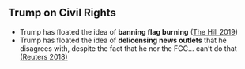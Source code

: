 ## Trump on Civil Rights

*   Trump has floated the idea of **banning flag burning** ([The Hill 2019](https://thehill.com/homenews/administration/448715-trump-throws-support-behind-no-brainer-measure-to-ban-burning-of))
*   Trump has floated the idea of **delicensing news outlets** that he disagrees with, despite the fact that he nor the FCC… can’t do that [(Reuters 2018)](https://www.reuters.com/article/us-usa-trump-media/trump-hits-cnn-and-nbc-urges-look-at-their-license-tweet-idUSKCN1LK1Z1) 
